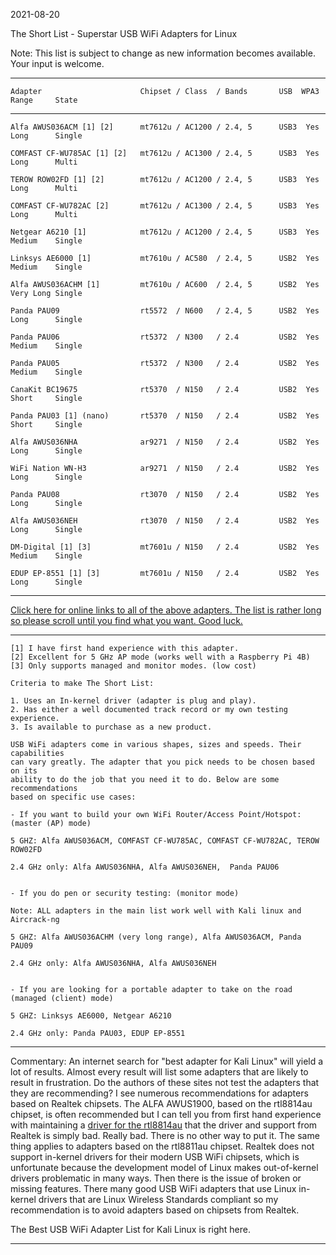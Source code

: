 2021-08-20

The Short List - Superstar USB WiFi Adapters for Linux

Note: This list is subject to change as new information becomes available.  Your input is welcome. 

-----

```
Adapter                      Chipset / Class  / Bands       USB  WPA3  Range     State
```

-----

```
Alfa AWUS036ACM [1] [2]      mt7612u / AC1200 / 2.4, 5      USB3  Yes  Long      Single

COMFAST CF-WU785AC [1] [2]   mt7612u / AC1300 / 2.4, 5      USB3  Yes  Long      Multi

TEROW ROW02FD [1] [2]        mt7612u / AC1200 / 2.4, 5      USB3  Yes  Long      Multi

COMFAST CF-WU782AC [2]       mt7612u / AC1300 / 2.4, 5      USB3  Yes  Long      Multi

Netgear A6210 [1]            mt7612u / AC1200 / 2.4, 5      USB3  Yes  Medium    Single

Linksys AE6000 [1]           mt7610u / AC580  / 2.4, 5      USB2  Yes  Medium    Single

Alfa AWUS036ACHM [1]         mt7610u / AC600  / 2.4, 5      USB2  Yes  Very Long Single

Panda PAU09                  rt5572  / N600   / 2.4, 5      USB2  Yes  Long      Single

Panda PAU06                  rt5372  / N300   / 2.4         USB2  Yes  Medium    Single

Panda PAU05                  rt5372  / N300   / 2.4         USB2  Yes  Medium    Single

CanaKit BC19675              rt5370  / N150   / 2.4         USB2  Yes  Short     Single

Panda PAU03 [1] (nano)       rt5370  / N150   / 2.4         USB2  Yes  Short     Single        

Alfa AWUS036NHA              ar9271  / N150   / 2.4         USB2  Yes  Long      Single

WiFi Nation WN-H3            ar9271  / N150   / 2.4         USB2  Yes  Long      Single

Panda PAU08                  rt3070  / N150   / 2.4         USB2  Yes  Long      Single

Alfa AWUS036NEH              rt3070  / N150   / 2.4         USB2  Yes  Long      Single

DM-Digital [1] [3]           mt7601u / N150   / 2.4         USB2  Yes  Medium    Single

EDUP EP-8551 [1] [3]         mt7601u / N150   / 2.4         USB2  Yes  Long      Single
```

-----

[Click here for online links to all of the above adapters. The list is rather long so please scroll until you find what you want. Good luck.](https://github.com/morrownr/USB-WiFi)

-----

```
[1] I have first hand experience with this adapter.
[2] Excellent for 5 GHz AP mode (works well with a Raspberry Pi 4B)
[3] Only supports managed and monitor modes. (low cost)

Criteria to make The Short List: 

1. Uses an In-kernel driver (adapter is plug and play).
2. Has either a well documented track record or my own testing experience.
3. Is available to purchase as a new product.

USB WiFi adapters come in various shapes, sizes and speeds. Their capabilities
can vary greatly. The adapter that you pick needs to be chosen based on its
ability to do the job that you need it to do. Below are some recommendations
based on specific use cases:

- If you want to build your own WiFi Router/Access Point/Hotspot: (master (AP) mode)

5 GHZ: Alfa AWUS036ACM, COMFAST CF-WU785AC, COMFAST CF-WU782AC, TEROW ROW02FD

2.4 GHz only: Alfa AWUS036NHA, Alfa AWUS036NEH,  Panda PAU06


- If you do pen or security testing: (monitor mode)

Note: ALL adapters in the main list work well with Kali linux and Aircrack-ng

5 GHZ: Alfa AWUS036ACHM (very long range), Alfa AWUS036ACM, Panda PAU09 

2.4 GHz only: Alfa AWUS036NHA, Alfa AWUS036NEH


- If you are looking for a portable adapter to take on the road (managed (client) mode)

5 GHZ: Linksys AE6000, Netgear A6210 

2.4 GHz only: Panda PAU03, EDUP EP-8551

```
-----

Commentary: An internet search for "best adapter for Kali Linux" will yield a lot of results. Almost every result will list some adapters that are likely to result in frustration. Do the authors of these sites not test the adapters that they are recommending? I see numerous recommendations for adapters based on Realtek chipsets. The ALFA AWUS1900, based on the rtl8814au chipset, is often recommended but I can tell you from first hand experience with maintaining a [driver for the rtl8814au](https://github.com/morrownr/8814au) that the driver and support from Realtek is simply bad. Really bad. There is no other way to put it. The same thing applies to adapters based on the rtl8811au chipset. Realtek does not support in-kernel drivers for their modern USB WiFi chipsets, which is unfortunate because the development model of Linux makes out-of-kernel drivers problematic in many ways. Then there is the issue of broken or missing features. There many good USB WiFi adapters that use Linux in-kernel drivers that are Linux Wireless Standards compliant so my recommendation is to avoid adapters based on chipsets from Realtek. 

The Best USB WiFi Adapter List for Kali Linux is right here.

-----
